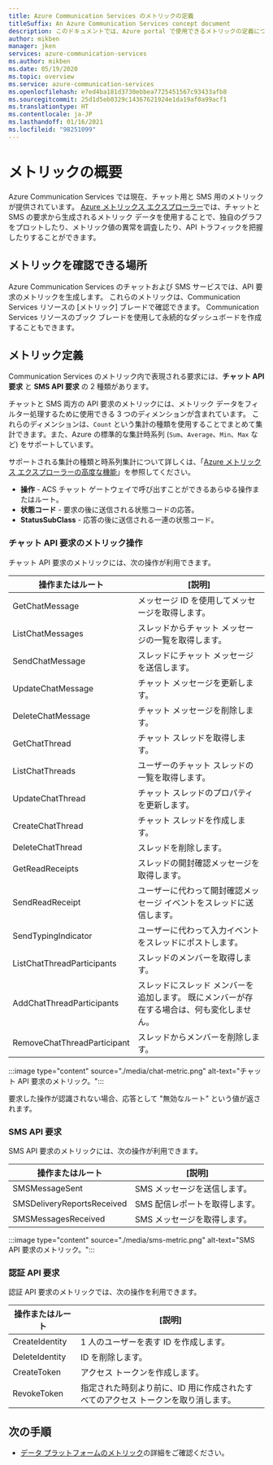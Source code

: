 ```yaml
---
title: Azure Communication Services のメトリックの定義
titleSuffix: An Azure Communication Services concept document
description: このドキュメントでは、Azure portal で使用できるメトリックの定義について説明します。
author: mikben
manager: jken
services: azure-communication-services
ms.author: mikben
ms.date: 05/19/2020
ms.topic: overview
ms.service: azure-communication-services
ms.openlocfilehash: e7ed4ba181d3730ebbea7725451567c93433afb8
ms.sourcegitcommit: 25d1d5eb0329c14367621924e1da19af0a99acf1
ms.translationtype: HT
ms.contentlocale: ja-JP
ms.lasthandoff: 01/16/2021
ms.locfileid: "98251099"
---
```

# <a name="metrics-overview"></a>メトリックの概要

Azure Communication Services では現在、チャット用と SMS 用のメトリックが提供されています。 [Azure メトリックス エクスプローラー](../../azure-monitor/platform/metrics-getting-started.md)では、チャットと SMS の要求から生成されるメトリック データを使用することで、独自のグラフをプロットしたり、メトリック値の異常を調査したり、API トラフィックを把握したりすることができます。

## <a name="where-to-find-metrics"></a>メトリックを確認できる場所

Azure Communication Services のチャットおよび SMS サービスでは、API 要求のメトリックを生成します。 これらのメトリックは、Communication Services リソースの [メトリック] ブレードで確認できます。 Communication Services リソースのブック ブレードを使用して永続的なダッシュボードを作成することもできます。

## <a name="metric-definitions"></a>メトリック定義

Communication Services のメトリック内で表現される要求には、**チャット API 要求** と **SMS API 要求** の 2 種類があります。

チャットと SMS 両方の API 要求のメトリックには、メトリック データをフィルター処理するために使用できる 3 つのディメンションが含まれています。 これらのディメンションは、`Count` という集計の種類を使用することでまとめて集計できます。また、Azure の標準的な集計時系列 (`Sum`、`Average`、`Min`、`Max` など) をサポートしています。

サポートされる集計の種類と時系列集計について詳しくは、「[Azure メトリックス エクスプローラーの高度な機能](../../azure-monitor/platform/metrics-charts.md#aggregation)」を参照してください。

- **操作** - ACS チャット ゲートウェイで呼び出すことができるあらゆる操作またはルート。
- **状態コード** - 要求の後に送信される状態コードの応答。
- **StatusSubClass** - 応答の後に送信される一連の状態コード。 


### <a name="chat-api-request-metric-operations"></a>チャット API 要求のメトリック操作

チャット API 要求のメトリックには、次の操作が利用できます。

| 操作またはルート    | [説明]                                                                                    |
| -------------------- | ---------------------------------------------------------------------------------------------- |
| GetChatMessage       | メッセージ ID を使用してメッセージを取得します。 |
| ListChatMessages     | スレッドからチャット メッセージの一覧を取得します。 |
| SendChatMessage      | スレッドにチャット メッセージを送信します。 |
| UpdateChatMessage    | チャット メッセージを更新します。 |
| DeleteChatMessage    | チャット メッセージを削除します。 |
| GetChatThread        | チャット スレッドを取得します。 |
| ListChatThreads      | ユーザーのチャット スレッドの一覧を取得します。 |
| UpdateChatThread     | チャット スレッドのプロパティを更新します。 |
| CreateChatThread     | チャット スレッドを作成します。 |
| DeleteChatThread     | スレッドを削除します。 |
| GetReadReceipts      | スレッドの開封確認メッセージを取得します。 |
| SendReadReceipt      | ユーザーに代わって開封確認メッセージ イベントをスレッドに送信します。 |
| SendTypingIndicator           | ユーザーに代わって入力イベントをスレッドにポストします。 |
| ListChatThreadParticipants    | スレッドのメンバーを取得します。 |
| AddChatThreadParticipants     | スレッドにスレッド メンバーを追加します。 既にメンバーが存在する場合は、何も変化しません。 |
| RemoveChatThreadParticipant   | スレッドからメンバーを削除します。 |

:::image type="content" source="./media/chat-metric.png" alt-text="チャット API 要求のメトリック。":::

要求した操作が認識されない場合、応答として "無効なルート" という値が返されます。

### <a name="sms-api-requests"></a>SMS API 要求

SMS API 要求のメトリックには、次の操作が利用できます。

| 操作またはルート    | [説明]                                                                                    |
| -------------------- | ---------------------------------------------------------------------------------------------- |
| SMSMessageSent       | SMS メッセージを送信します。 |
| SMSDeliveryReportsReceived     | SMS 配信レポートを取得します。 |
| SMSMessagesReceived      | SMS メッセージを取得します。 |


:::image type="content" source="./media/sms-metric.png" alt-text="SMS API 要求のメトリック。":::

### <a name="authentication-api-requests"></a>認証 API 要求

認証 API 要求のメトリックでは、次の操作を利用できます。

| 操作またはルート    | [説明]                                                                                    |
| -------------------- | ---------------------------------------------------------------------------------------------- |
| CreateIdentity       | 1 人のユーザーを表す ID を作成します。 |
| DeleteIdentity       | ID を削除します。 |
| CreateToken          | アクセス トークンを作成します。 |
| RevokeToken          | 指定された時刻より前に、ID 用に作成されたすべてのアクセス トークンを取り消します。 |

## <a name="next-steps"></a>次の手順

- [データ プラットフォームのメトリック](../../azure-monitor/platform/data-platform-metrics.md)の詳細をご確認ください。
